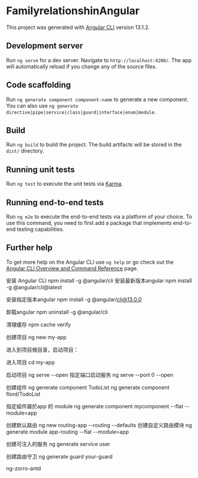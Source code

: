 # FamilyrelationshinAngular

This project was generated with [Angular CLI](https://github.com/angular/angular-cli) version 13.1.2.

## Development server

Run `ng serve` for a dev server. Navigate to `http://localhost:4200/`. The app will automatically reload if you change any of the source files.

## Code scaffolding

Run `ng generate component component-name` to generate a new component. You can also use `ng generate directive|pipe|service|class|guard|interface|enum|module`.

## Build

Run `ng build` to build the project. The build artifacts will be stored in the `dist/` directory.

## Running unit tests

Run `ng test` to execute the unit tests via [Karma](https://karma-runner.github.io).

## Running end-to-end tests

Run `ng e2e` to execute the end-to-end tests via a platform of your choice. To use this command, you need to first add a package that implements end-to-end testing capabilities.

## Further help

To get more help on the Angular CLI use `ng help` or go check out the [Angular CLI Overview and Command Reference](https://angular.io/cli) page.


安装 Angular CLI
npm install -g @angular/cli
安装最新版本angular
npm install -g @angular/cli@latest

安装指定版本angular
npm install -g @angular/cli@13.0.0

卸载angular
npm uninstall -g @angular/cli

清理缓存
npm cache verify

创建项目
ng new my-app

进入到项目根目录，启动项目：

进入项目
cd my-app

启动项目
ng serve --open
指定端口启动服务
ng serve --port 0 --open

创建组件
ng generate component TodoList
ng generate component flord/TodoList

指定組件屬於app 的 module
ng generate component mycomponent --flat --module=app

创建默认路由
ng new routing-app --routing --defaults
创建自定义路由模块
ng generate module app-routing --flat --module=app

创建可注入的服务
ng generate service user

创建路由守卫
ng generate guard your-guard

ng-zorro-antd